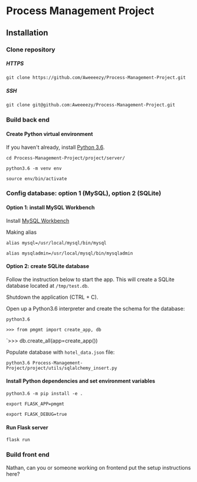 Process Management Project
=========================

Installation
-------------------------

### Clone repository ###

##### HTTPS #####
`git clone https://github.com/Aweeeezy/Process-Management-Project.git`

##### SSH #####
`git clone git@github.com:Aweeeezy/Process-Management-Project.git`

### Build back end ###

#### Create Python virtual environment ####
If you haven't already, install [Python 3.6](https://www.python.org/downloads/).

`cd Process-Management-Project/project/server/`

`python3.6 -m venv env`

`source env/bin/activate`

### Config database: option 1 (MySQL), option 2 (SQLite) ###

#### Option 1: install MySQL Workbench ####
Install [MySQL Workbench](https://dev.mysql.com/downloads/workbench/)

Making alias

`alias mysql=/usr/local/mysql/bin/mysql`

`alias mysqladmin=/usr/local/mysql/bin/mysqladmin`

#### Option 2: create SQLite database ####
Follow the instruction below to start the app. This will create a SQLite
database located at `/tmp/test.db`.

Shutdown the application (CTRL + C).

Open up a Python3.6 interpreter and create the schema for the database:

`python3.6`

`>>> from pmgmt import create_app, db`

`>>> db.create_all(app=create_app())

Populate database with `hotel_data.json` file:

`python3.6 Process-Management-Project/project/utils/sqlalchemy_insert.py`

#### Install Python dependencies and set environment variables ####
`python3.6 -m pip install -e .`

`export FLASK_APP=pmgmt`

`export FLASK_DEBUG=true`

#### Run Flask server ####
`flask run`

### Build front end ###
Nathan, can you or someone working on frontend put the setup instructions here?
